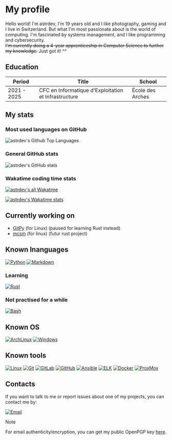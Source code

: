 # My profile

Hello world! I'm astrdev, I'm 19 years old and I like photography, gaming and I live in Switzerland. But what I'm most passionate about is the world of computing. I'm fascinated by systems management, and I like programming and cybersecurity.  
~~I'm currently doing a 4-year apprenticeship in Computer Science to further my knowledge.~~ Just got it! ^^

## Education

| Period | Title | School |
|--------|-------|--------|
| 2021 - 2025 | CFC en Informatique d'Exploitation et Infrastructure | École des Arches |

## My stats

### Most used languages on GitHub

![astrdev's Github Top Languages](https://github-readme-stats.vercel.app/api/top-langs/?username=astrdev&theme=dark)

### General GitHub stats

![astrdev's GitHub stats](https://github-readme-stats.vercel.app/api?username=astrdev\&show_icons=true\&show=reviews,discussions_started,discussions_answered,prs_merged,prs_merged_percentage\&theme=dark)

### Wakatime coding time stats

[![astrdev's all Wakatime](https://wakatime.com/badge/user/244c440e-6ae6-441a-b1f9-1edf189e3f74.svg?style=for-the-badge)](https://wakatime.com/@244c440e-6ae6-441a-b1f9-1edf189e3f74)

[![astrdev's Wakatime stats](https://github-readme-stats.vercel.app/api/wakatime?username=@astrdev&theme=dark&layout=compact&hide=AUTO_DETECTED)](https://wakatime.com/@244c440e-6ae6-441a-b1f9-1edf189e3f74)

## Currently working on

- [GitPy](https://github.com/astrdev/gitpy) (for Linux) (paused for learning Rust instead)
- [mcsm](https://github.com/astrdev/mcsm) (for linux) (futur rust project)

## Known lnanguages

[![Python](https://img.shields.io/badge/Python-3776AB?style=for-the-badge&logo=python&logoColor=white)](https://en.wikipedia.org/wiki/Python_(programming_language))
[![Markdown](https://img.shields.io/badge/Markdown-3776AB?style=for-the-badge&logo=markdown&logoColor=white)](https://en.wikipedia.org/wiki/Markdown)

### Learning

[![Rust](https://img.shields.io/badge/Rust-3776AB?style=for-the-badge&logo=rust&logoColor=white)](https://en.wikipedia.org/wiki/Rust_(programming_language))

### Not practised for a while

[![Bash](https://img.shields.io/badge/Bash-3776AB?style=for-the-badge&logo=gnubash&logoColor=white)](https://en.wikipedia.org/wiki/Bash_(Unix_shell))

## Known OS

[![ArchLinux](https://img.shields.io/badge/Arch_Linux-3776AB?style=for-the-badge&logo=arch-linux&logoColor=white)](https://en.wikipedia.org/wiki/Arch_Linux)
[![Windows](https://img.shields.io/badge/Windows%2010-3776AB?style=for-the-badge)](https://en.wikipedia.org/wiki/Windows_10)

## Known tools

[![Linux](https://img.shields.io/badge/Linux-3776AB?style=for-the-badge&logo=linux&logoColor=white)](https://en.wikipedia.org/wiki/Linux)
[![Git](https://img.shields.io/badge/Git-3776AB?style=for-the-badge&logo=git&logoColor=white)](https://en.wikipedia.org/wiki/Git)
[![GitLab](https://img.shields.io/badge/GitLab-3776AB?style=for-the-badge&logo=gitlab&logoColor=white)](https://en.wikipedia.org/wiki/GitLab)
[![GitHub](https://img.shields.io/badge/GitHub-3776AB?style=for-the-badge&logo=github&logoColor=white)](https://en.wikipedia.org/wiki/GitHub)
[![Ansible](https://img.shields.io/badge/Ansible-3776AB?style=for-the-badge&logo=Ansible&logoColor=white)](https://en.wikipedia.org/wiki/Ansible_(software))
[![ELK](https://img.shields.io/badge/ELK%20Stack-3776AB?style=for-the-badge&logo=elastic&logoColor=white)](https://en.wikipedia.org/wiki/Elasticsearch)
[![Docker](https://img.shields.io/badge/Docker-3776AB?style=for-the-badge&logo=docker&logoColor=white)](https://en.wikipedia.org/wiki/Docker_(software))
[![ProxMox](https://img.shields.io/badge/ProxMox-3776AB?style=for-the-badge&logo=proxmox&logoColor=white)](https://en.wikipedia.org/wiki/Proxmox_Virtual_Environment)

## Contacts

If you want to talk to me or report issues about one of my projects, you can contact me by:

[![Email](https://img.shields.io/badge/Email-3776AB?style=for-the-badge&logo=protonmail&logoColor=white)](mailto:astrdev.pro@pm.me)

> [!NOTE]  
> For email authenticity/encryption, you can get my public OpenPGP key [here](https://keys.openpgp.org/search?q=astrdev.pro%40pm.me).  
